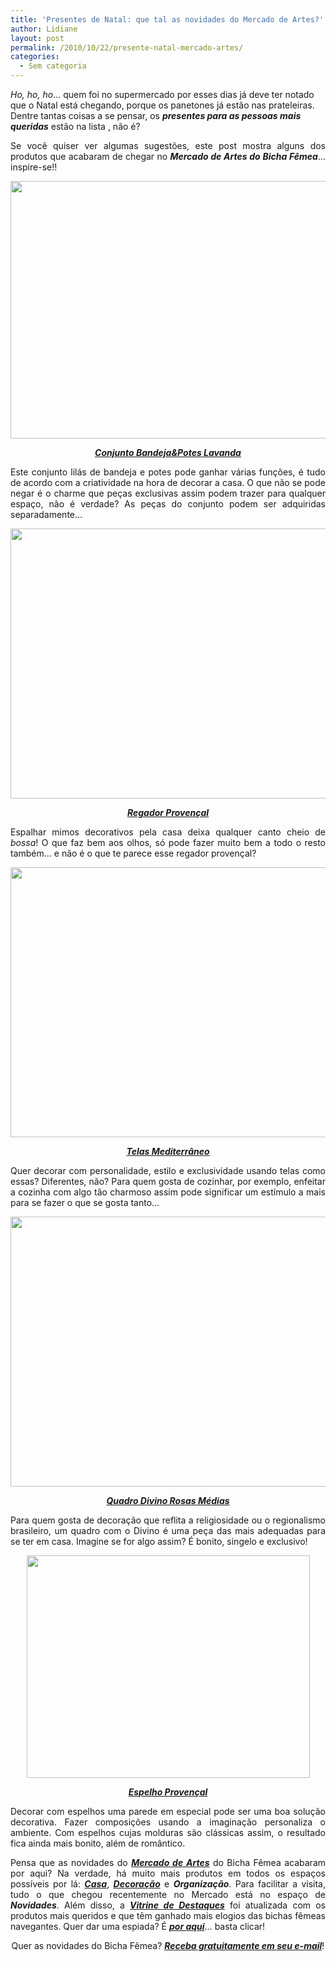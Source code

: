 ```yaml
---
title: 'Presentes de Natal: que tal as novidades do Mercado de Artes?'
author: Lidiane
layout: post
permalink: /2010/10/22/presente-natal-mercado-artes/
categories:
  - Sem categoria
---
```

_Ho, ho, ho_… quem foi no supermercado por esses dias já deve ter notado que o Natal está chegando, porque os panetones já estão nas prateleiras. Dentre tantas coisas a se pensar, os **_presentes para as pessoas mais queridas_** estão na lista , não é?

<p style="text-align: justify;">
  Se você quiser ver algumas sugestões, este post mostra alguns dos produtos que acabaram de chegar no <strong><em>Mercado de Artes do Bicha Fêmea</em></strong>…inspire-se!!
</p>

<!--more-->

<p style="text-align: center;">
  <a href="https://www.trololodemulher.com.br/2010/10/Conjunto-BandejaPotes-Lavanda.jpg"><img class="alignnone size-full wp-image-5334" title="Conjunto Bandeja&Potes Lavanda" src="https://www.trololodemulher.com.br/2010/10/Conjunto-BandejaPotes-Lavanda.jpg" alt="" width="558" height="412" /></a>
</p>

<p style="text-align: center;">
  <strong><em><a href="http://www.trololodemulher.com.br/loja/2010/10/20/conjunto-bandejapotes-lavanda/" target="_blank" rel="noopener noreferrer">Conjunto Bandeja&Potes Lavanda</a></em></strong>
</p>

<p style="text-align: justify;">
  Este conjunto lilás de bandeja e potes pode ganhar várias funções, é tudo de acordo com a criatividade na hora de decorar a casa. O que não se pode negar é o charme que peças exclusivas assim podem trazer para qualquer espaço, não é verdade? As peças do conjunto podem ser adquiridas separadamente…
</p>

<p style="text-align: center;">
  <a href="https://www.trololodemulher.com.br/2010/10/Regador-Provencal.jpg"><img class="alignnone size-full wp-image-5337" title="Regador Provençal" src="https://www.trololodemulher.com.br/2010/10/Regador-Provencal.jpg" alt="" width="648" height="432" /></a>
</p>

<p style="text-align: center;">
  <strong><em><a href="http://www.trololodemulher.com.br/loja/2010/10/21/regador-provencal/" target="_blank" rel="noopener noreferrer">Regador Provençal</a></em></strong>
</p>

<p style="text-align: justify;">
  Espalhar mimos decorativos pela casa deixa qualquer canto cheio de <em>bossa</em>! O que faz bem aos olhos, só pode fazer muito bem a todo o resto também… e não é o que te parece esse regador provençal?
</p>

<p style="text-align: center;">
  <a href="https://www.trololodemulher.com.br/2010/10/Telas-Mediterraneo.jpg"><img class="alignnone size-full wp-image-5338" title="Telas Mediterrâneo" src="https://www.trololodemulher.com.br/2010/10/Telas-Mediterraneo.jpg" alt="" width="648" height="432" /></a>
</p>

<p style="text-align: center;">
  <strong><em><a href="http://www.trololodemulher.com.br/loja/2010/10/20/telas-mediterraneo/" target="_blank" rel="noopener noreferrer">Telas Mediterrâneo</a></em></strong>
</p>

<p style="text-align: justify;">
  Quer decorar com personalidade, estilo e exclusividade usando telas como essas? Diferentes, não? Para quem gosta de cozinhar, por exemplo, enfeitar a cozinha com algo tão charmoso assim pode significar um estímulo a mais para se fazer o que se gosta tanto…
</p>

<p style="text-align: center;">
  <a href="https://www.trololodemulher.com.br/2010/10/Divino-Rosas-Medias.jpg"><img class="alignnone size-full wp-image-5339" title="Divino Rosas Médias" src="https://www.trololodemulher.com.br/2010/10/Divino-Rosas-Medias.jpg" alt="" width="648" height="432" /></a>
</p>

<p style="text-align: center;">
  <strong><em><a href="http://www.trololodemulher.com.br/loja/2010/10/20/quadro-divino-rosas-medias/" target="_blank" rel="noopener noreferrer">Quadro Divino Rosas Médias</a></em></strong>
</p>

<p style="text-align: justify;">
  Para quem gosta de decoração que reflita a religiosidade ou o regionalismo brasileiro, um quadro com o Divino é uma peça das mais adequadas para se ter em casa. Imagine se for algo assim? É bonito, singelo e exclusivo!
</p>

<p style="text-align: center;">
  <a href="https://www.trololodemulher.com.br/2010/10/Espelho-Provencal.jpg"><img class="alignnone size-full wp-image-5340" title="Espelho Provençal" src="https://www.trololodemulher.com.br/2010/10/Espelho-Provencal.jpg" alt="" width="453" height="356" /></a>
</p>

<p style="text-align: center;">
  <strong><em><a href="http://www.trololodemulher.com.br/loja/2010/10/20/espelho-provencal/" target="_blank" rel="noopener noreferrer">Espelho Provençal</a></em></strong>
</p>

<p style="text-align: justify;">
  Decorar com espelhos uma parede em especial pode ser uma boa solução decorativa. Fazer composições usando a imaginação personaliza o ambiente. Com espelhos cujas molduras são clássicas assim, o resultado fica ainda mais bonito, além de romântico.
</p>

<p style="text-align: justify;">
  Pensa que as novidades do <strong><em><a href="http://www.trololodemulher.com.br/loja/" target="_blank" rel="noopener noreferrer">Mercado de Artes</a></em></strong> do Bicha Fêmea acabaram por aqui? Na verdade, há muito mais produtos em todos os espaços possíveis por lá: <strong><em><a href="http://www.trololodemulher.com.br/loja/casa/" target="_blank" rel="noopener noreferrer">Casa</a></em></strong>, <strong><em><a href="http://www.trololodemulher.com.br/loja/decoracao/" target="_blank" rel="noopener noreferrer">Decoração</a></em></strong> e <strong><em>Organização</em></strong>. Para facilitar a visita, tudo o que chegou recentemente no Mercado está no espaço de <strong><em>Novidades</em></strong>. Além disso, a <strong><em><a href="http://www.trololodemulher.com.br/loja/2010/09/16/vitrine-de-artes-artesanato/" target="_blank" rel="noopener noreferrer">Vitrine de Destaques</a></em></strong> foi atualizada com os produtos mais queridos e que têm ganhado mais elogios das bichas fêmeas navegantes. Quer dar uma espiada? É <strong><em><a href="http://www.trololodemulher.com.br/loja/" target="_blank" rel="noopener noreferrer">por aqui</a></em></strong>… basta clicar!
</p>

<p style="text-align: center;">
  Quer as novidades do Bicha Fêmea? <strong><em><a href="http://feedburner.google.com/fb/a/mailverify?uri=blogbichafemea&loc=pt_BR">Receba gratuitamente em seu e-mail</a></em></strong>!
</p>